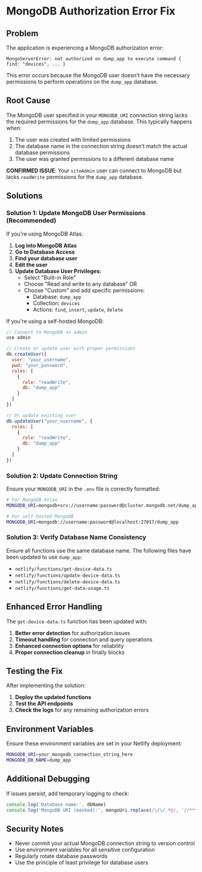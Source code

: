 # MongoDB Authorization Error Fix

## Problem
The application is experiencing a MongoDB authorization error:
```
MongoServerError: not authorized on dump_app to execute command { find: "devices", ... }
```

This error occurs because the MongoDB user doesn't have the necessary permissions to perform operations on the `dump_app` database.

## Root Cause
The MongoDB user specified in your `MONGODB_URI` connection string lacks the required permissions for the `dump_app` database. This typically happens when:

1. The user was created with limited permissions
2. The database name in the connection string doesn't match the actual database permissions
3. The user was granted permissions to a different database name

**CONFIRMED ISSUE**: Your `siteAdmin` user can connect to MongoDB but lacks `readWrite` permissions for the `dump_app` database.

## Solutions

### Solution 1: Update MongoDB User Permissions (Recommended)

If you're using MongoDB Atlas:

1. **Log into MongoDB Atlas**
2. **Go to Database Access**
3. **Find your database user**
4. **Edit the user**
5. **Update Database User Privileges:**
   - Select "Built-in Role"
   - Choose "Read and write to any database" OR
   - Choose "Custom" and add specific permissions:
     - Database: `dump_app`
     - Collection: `devices`
     - Actions: `find`, `insert`, `update`, `delete`

If you're using a self-hosted MongoDB:

```javascript
// Connect to MongoDB as admin
use admin

// Create or update user with proper permissions
db.createUser({
  user: "your_username",
  pwd: "your_password",
  roles: [
    {
      role: "readWrite",
      db: "dump_app"
    }
  ]
})

// Or update existing user
db.updateUser("your_username", {
  roles: [
    {
      role: "readWrite", 
      db: "dump_app"
    }
  ]
})
```

### Solution 2: Update Connection String

Ensure your `MONGODB_URI` in the `.env` file is correctly formatted:

```bash
# For MongoDB Atlas
MONGODB_URI=mongodb+srv://username:password@cluster.mongodb.net/dump_app?retryWrites=true&w=majority

# For self-hosted MongoDB
MONGODB_URI=mongodb://username:password@localhost:27017/dump_app
```

### Solution 3: Verify Database Name Consistency

Ensure all functions use the same database name. The following files have been updated to use `dump_app`:

- `netlify/functions/get-device-data.ts`
- `netlify/functions/update-device-data.ts`
- `netlify/functions/delete-device-data.ts`
- `netlify/functions/get-data-usage.ts`

## Enhanced Error Handling

The `get-device-data.ts` function has been updated with:

1. **Better error detection** for authorization issues
2. **Timeout handling** for connection and query operations
3. **Enhanced connection options** for reliability
4. **Proper connection cleanup** in finally blocks

## Testing the Fix

After implementing the solution:

1. **Deploy the updated functions**
2. **Test the API endpoints**
3. **Check the logs** for any remaining authorization errors

## Environment Variables

Ensure these environment variables are set in your Netlify deployment:

```bash
MONGODB_URI=your_mongodb_connection_string_here
MONGODB_DB_NAME=dump_app
```

## Additional Debugging

If issues persist, add temporary logging to check:

```typescript
console.log('Database name:', dbName)
console.log('MongoDB URI (masked):', mongoUri.replace(/\/\/.*@/, '//***:***@'))
```

## Security Notes

- Never commit your actual MongoDB connection string to version control
- Use environment variables for all sensitive configuration
- Regularly rotate database passwords
- Use the principle of least privilege for database users
